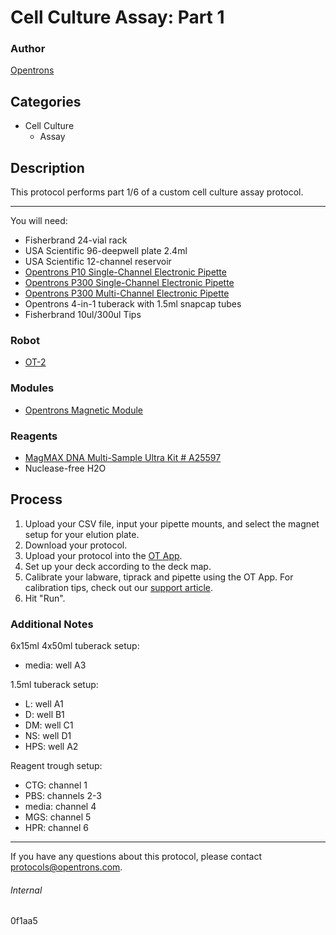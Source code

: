 # Cell Culture Assay: Part 1

### Author
[Opentrons](http://www.opentrons.com/)

## Categories
* Cell Culture
    * Assay

## Description
This protocol performs part 1/6 of a custom cell culture assay protocol.

---

You will need:
* Fisherbrand 24-vial rack
* USA Scientific 96-deepwell plate 2.4ml
* USA Scientific 12-channel reservoir
* [Opentrons P10 Single-Channel Electronic Pipette](https://shop.opentrons.com/collections/ot-2-pipettes/products/single-channel-electronic-pipette)
* [Opentrons P300 Single-Channel Electronic Pipette](https://shop.opentrons.com/collections/ot-2-pipettes/products/single-channel-electronic-pipette?variant=5984549077021)
* [Opentrons P300 Multi-Channel Electronic Pipette](https://shop.opentrons.com/collections/ot-2-pipettes/products/single-channel-electronic-pipette?variant=5984549077021)
* Opentrons 4-in-1 tuberack with 1.5ml snapcap tubes
* Fisherbrand 10ul/300ul Tips

### Robot
* [OT-2](https://opentrons.com/ot-2)

### Modules
* [Opentrons Magnetic Module](https://shop.opentrons.com/collections/hardware-modules/products/magdeck)

### Reagents
* [MagMAX DNA Multi-Sample Ultra Kit # A25597](https://www.thermofisher.com/order/catalog/product/A25597)
* Nuclease-free H2O

## Process
1. Upload your CSV file, input your pipette mounts, and select the magnet setup for your elution plate.
2. Download your protocol.
3. Upload your protocol into the [OT App](https://opentrons.com/ot-app).
4. Set up your deck according to the deck map.
5. Calibrate your labware, tiprack and pipette using the OT App. For calibration tips, check out our [support article](https://support.opentrons.com/ot-2/getting-started-software-setup/deck-calibration).
6. Hit "Run".

### Additional Notes
6x15ml 4x50ml tuberack setup:
* media: well A3

1.5ml tuberack setup:
* L: well A1
* D: well B1
* DM: well C1
* NS: well D1
* HPS: well A2

Reagent trough setup:
* CTG: channel 1
* PBS: channels 2-3
* media: channel 4
* MGS: channel 5
* HPR: channel 6

---

If you have any questions about this protocol, please contact protocols@opentrons.com.

###### Internal
0f1aa5
